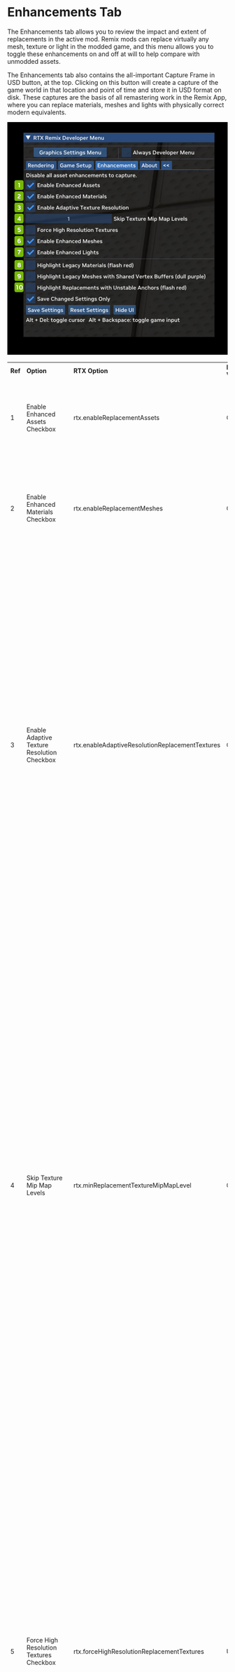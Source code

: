 # Enhancements Tab

The Enhancements tab allows you to review the impact and extent of replacements in the active mod. Remix mods can replace virtually any mesh, texture or light in the modded game, and this menu allows you to toggle these enhancements on and off at will to help compare with unmodded assets.

The Enhancements tab also contains the all-important Capture Frame in USD button, at the top. Clicking on this button will create a capture of the game world in that location and point of time and store it in USD format on disk. These captures are the basis of all remastering work in the Remix App, where you can replace materials, meshes and lights with physically correct modern equivalents.


![Enhancements](../data/images/rtxremix_036.png)


<table>
  <tr>
   <td><strong>Ref</strong>
   </td>
   <td><strong>Option</strong>
   </td>
   <td><strong>RTX Option</strong>
   </td>
   <td><strong>Default Value</strong>
   </td>
   <td><strong>Description</strong>
   </td>
  </tr>
  <tr>
   <td>1
   </td>
   <td>Enable Enhanced Assets Checkbox
   </td>
   <td>rtx.enableReplacementAssets
   </td>
   <td>Checked
   </td>
   <td>Globally enables or disables all enhanced asset replacement (materials, meshes, lights) functionality.
   </td>
  </tr>
  <tr>
   <td>2
   </td>
   <td>Enable Enhanced Materials Checkbox
   </td>
   <td>rtx.enableReplacementMeshes
   </td>
   <td>Checked
   </td>
   <td>Enables or disables enhanced mesh replacements.
<p>
Requires replacement assets in general to be enabled to have any effect.
   </td>
  </tr>
  <tr>
   <td>3
   </td>
   <td>Enable Adaptive Texture Resolution Checkbox
   </td>
   <td>rtx.enableAdaptiveResolutionReplacementTextures
   </td>
   <td>Checked
   </td>
   <td>A flag to enable or disable adaptive resolution replacement textures.
<p>
When enabled, this mode allows replacement textures to load in only up to an adaptive minimum mip level to cut down on memory usage, but only when forced high resolution replacement textures is disabled.
<p>
This should generally always be enabled to ensure Remix does not starve the system of CPU or GPU memory while loading textures.
<p>
Additionally, this setting must be set at startup and changing it will not take effect at runtime.
   </td>
  </tr>
  <tr>
   <td>4
   </td>
   <td>Skip Texture Mip Map Levels
   </td>
   <td>rtx.minReplacementTextureMipMapLevel
   </td>
   <td>0
   </td>
   <td>A parameter controlling the minimum replacement texture mipmap level to use, higher values will lower texture quality, 0 for default behavior of effectively not enforcing a minimum.
<p>
This minimum will always be considered as long as force high resolution replacement textures is not enabled, meaning that with or without adaptive resolution replacement textures enabled this setting will always enforce a minimum mipmap restriction.
<p>
Generally this should be changed to reduce the texture quality globally if desired to reduce CPU and GPU memory usage and typically should be controlled by some sort of texture quality setting.
<p>
Additionally, this setting must be set at startup and changing it will not take effect at runtime.
   </td>
  </tr>
  <tr>
   <td>5
   </td>
   <td>Force High Resolution Textures Checkbox
   </td>
   <td>rtx.forceHighResolutionReplacementTextures
   </td>
   <td>Unchecked
   </td>
   <td>A flag to enable or disable forcing high resolution replacement textures.
<p>
When enabled this mode overrides all other methods of mip calculation (adaptive resolution and the minimum mipmap level) and forces it to be 0 to always load in the highest quality of textures.
<p>
This generally should not be used other than for various forms of debugging or visual comparisons as this mode will ignore any constraints on CPU or GPU memory which may starve the system or Remix of memory.
<p>
Additionally, this setting must be set at startup and changing it will not take effect at runtime.
   </td>
  </tr>
  <tr>
   <td>6
   </td>
   <td>Enable Enhanced Meshes Checkbox
   </td>
   <td>rtx.enableReplacementMaterials
   </td>
   <td>Checked
   </td>
   <td>Enables or disables enhanced material replacements.
<p>
Requires replacement assets in general to be enabled to have any effect.
   </td>
  </tr>
  <tr>
   <td>7
   </td>
   <td>Enable Enhanced Lights Checkbox
   </td>
   <td>rtx.enableReplacementLights
   </td>
   <td>Checked
   </td>
   <td>Enables or disables enhanced light replacements.
<p>
Requires replacement assets in general to be enabled to have any effect.
   </td>
  </tr>
  <tr>
   <td>8
   </td>
   <td>Highlight Legacy Materials (flash red) Checkbox
   </td>
   <td><!--- Needs Description --->
   </td>
   <td>Unchecked
   </td>
   <td><!--- Needs Description --->
   </td>
  </tr>
  <tr>
   <td>9
   </td>
   <td>Highlight Legacy Meshes with Shared Vertex Buffers (dull purple) Checkbox
   </td>
   <td><!--- Needs Description --->
   </td>
   <td>Unchecked
   </td>
   <td><!--- Needs Description --->
   </td>
  </tr>
  <tr>
   <td>10
   </td>
   <td>Highlight Replacements with Unstable Anchors (flash red) Checkbox
   </td>
   <td>rtx.useHighlightUnsafeAnchorMode
   </td>
   <td>Unchecked
   </td>
   <td><!--- Needs Description --->
   </td>
  </tr>
</table>

***
<sub> Need to leave feedback about the RTX Remix Documentation?  [Click here](https://github.com/NVIDIAGameWorks/rtx-remix/issues/new?assignees=nvdamien&labels=documentation%2Cfeedback%2Ctriage&projects=&template=documentation_feedback.yml&title=%5BDocumentation+feedback%5D%3A+) <sub>